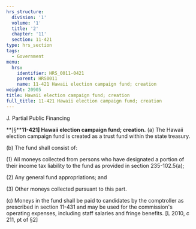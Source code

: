 ```yaml
---
hrs_structure:
  division: '1'
  volume: '1'
  title: '2'
  chapter: '11'
  section: 11-421
type: hrs_section
tags:
  - Government
menu:
  hrs:
    identifier: HRS_0011-0421
    parent: HRS0011
    name: 11-421 Hawaii election campaign fund; creation
weight: 20905
title: Hawaii election campaign fund; creation
full_title: 11-421 Hawaii election campaign fund; creation
---
```

J. Partial Public Financing

**[§****11-421] Hawaii election campaign fund; creation.** (a) The Hawaii election campaign fund is created as a trust fund within the state treasury.

(b) The fund shall consist of:

(1) All moneys collected from persons who have designated a portion of their income tax liability to the fund as provided in section 235-102.5(a);

(2) Any general fund appropriations; and

(3) Other moneys collected pursuant to this part.

(c) Moneys in the fund shall be paid to candidates by the comptroller as prescribed in section 11-431 and may be used for the commission's operating expenses, including staff salaries and fringe benefits. [L 2010, c 211, pt of §2]